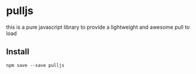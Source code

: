 # pulljs
this is a pure javascript library to provide a lightweight and awesome pull to load

## Install

```shell
npm save --save pulljs
```
